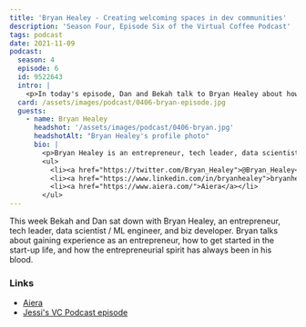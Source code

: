 ```yaml
---
title: 'Bryan Healey - Creating welcoming spaces in dev communities'
description: 'Season Four, Episode Six of the Virtual Coffee Podcast'
tags: podcast
date: 2021-11-09
podcast:
  season: 4
  episode: 6
  id: 9522643
  intro: |
    <p>In today's episode, Dan and Bekah talk to Bryan Healey about how to kickoff your career as a start-up founder and the lessons he's learned along the way.</p>
  card: /assets/images/podcast/0406-bryan-episode.jpg
  guests:
    - name: Bryan Healey
      headshot: '/assets/images/podcast/0406-bryan.jpg'
      headshotAlt: "Bryan Healey's profile photo"
      bio: |
        <p>Bryan Healey is an entrepreneur, tech leader, data scientist / ML engineer, and biz developer. He's helped create or grow several start-ups, raised money, and built/managed teams of varying sizes, small to large. Currently co-founder and CTO at <a href="https://www.aiera.com/">Aiera</a>.</p>
        <ul>
          <li><a href="https://twitter.com/Bryan_Healey">@Bryan_Healey</a> on Twitter</li>
          <li><a href="https://www.linkedin.com/in/bryanhealey">bryanhealey</a> on LinkedIn</li>
          <li><a href="https://www.aiera.com/">Aiera</a></li>
        </ul>
---
```


This week Bekah and Dan sat down with Bryan Healey, an entrepreneur, tech leader, data scientist / ML engineer, and biz developer. Bryan talks about gaining experience as an entrepreneur, how to get started in the start-up life, and how the entrepreneurial spirit has always been in his blood.

### Links

- [Aiera](https://www.aiera.com)
- [Jessi's VC Podcast episode](https://virtualcoffee.io/podcast/0401-jessi-shakarian/)
